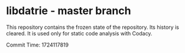 # libdatrie - master branch

This repository contains the frozen state of the repository.
Its history is cleared. It is used only for static code
analysis with Codacy.

Commit Time: 1724117819